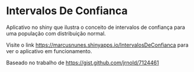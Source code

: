 # Intervalos De Confianca

Aplicativo no shiny que ilustra o conceito de intervalos de confiança para uma população com distribuição normal.

Visite o link https://marcusnunes.shinyapps.io/IntervalosDeConfianca para ver o aplicativo em funcionamento.

Baseado no trabalho de https://gist.github.com/jrnold/7124461
